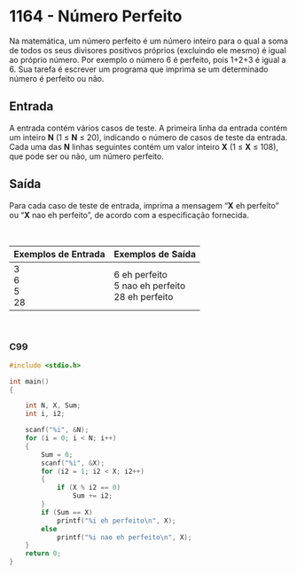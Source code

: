 1164 - Número Perfeito
======================

Na matemática, um número perfeito é um número inteiro para o qual a soma de todos os seus divisores positivos próprios (excluindo ele mesmo) é igual ao próprio número. Por exemplo o número 6 é perfeito, pois 1+2+3 é igual a 6. Sua tarefa é escrever um programa que imprima se um determinado número é perfeito ou não.

Entrada
-------

A entrada contém vários casos de teste. A primeira linha da entrada contém um inteiro **N** (1 ≤ **N** ≤ 20), indicando o número de casos de teste da entrada. Cada uma das **N** linhas seguintes contém um valor inteiro **X** (1 ≤ **X** ≤ 108), que pode ser ou não, um número perfeito.

Saída
-----

Para cada caso de teste de entrada, imprima a mensagem “**X** eh perfeito” ou “**X** nao eh perfeito”, de acordo com a especificação fornecida.

&nbsp;

| Exemplos de Entrada | Exemplos de Saída         |
|---------------------|---------------------------|
| 3 <br/> 6 <br/> 5 <br/> 28 | 6 eh perfeito <br/> 5 nao eh perfeito <br/> 28 eh perfeito |

&nbsp;

### C99

```c
#include <stdio.h>

int main()
{

    int N, X, Sum;
    int i, i2;

    scanf("%i", &N);
    for (i = 0; i < N; i++)
    {
        Sum = 0;
        scanf("%i", &X);
        for (i2 = 1; i2 < X; i2++)
        {
            if (X % i2 == 0)
                Sum += i2;
        }
        if (Sum == X)
            printf("%i eh perfeito\n", X);
        else
            printf("%i nao eh perfeito\n", X);
    }
    return 0;
}
```
